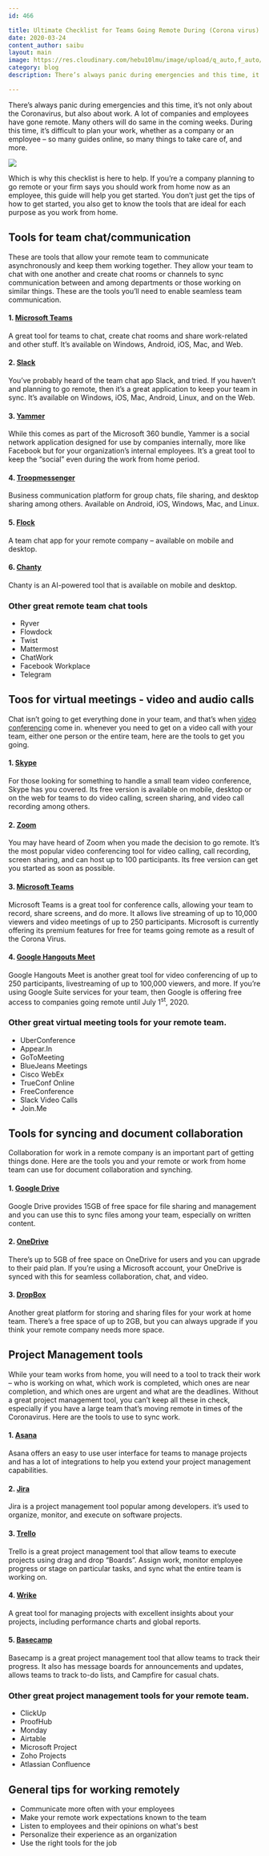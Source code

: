 ```yaml
---
id: 466

title: Ultimate Checklist for Teams Going Remote During (Corona virus) Emergency
date: 2020-03-24
content_author: saibu
layout: main
image: https://res.cloudinary.com/hebu10lmu/image/upload/q_auto,f_auto/54.80.5.68/tips-for-working-remotely/selective-focus-photography-of-woman-using-macbook-pro-3584996_vyrc1d.jpg
category: blog
description: There’s always panic during emergencies and this time, it’s not only about the Coronavirus, but also about work. A lot of companies and employees have gone remote. Many others will do same in the coming weeks. During this time, it’s difficult to plan your work, whether as a company or an employee – so many guides online, so many things to take care of, and more.

---
```


There’s always panic during emergencies and this time, it’s not only about the Coronavirus, but also about work. A lot of companies and employees have gone remote. Many others will do same in the coming weeks. During this time, it’s difficult to plan your work, whether as a company or an employee – so many guides online, so many things to take care of, and more.

<img loading="lazy" src="https://res.cloudinary.com/hebu10lmu/image/upload/q_auto,f_auto/54.80.5.68/tips-for-working-remotely/selective-focus-photography-of-woman-using-macbook-pro-3584996_vyrc1d.jpg" />

Which is why this checklist is here to help. If you’re a company planning to go remote or your firm says you should work from home now as an employee, this guide will help you get started. You don’t just get the tips of how to get started, you also get to know the tools that are ideal for each purpose as you work from home.
<h2>Tools for team chat/communication</h2>
These are tools that allow your remote team to communicate asynchronously and keep them working together. They allow your team to chat with one another and create chat rooms or channels to sync communication between and among departments or those working on similar things. These are the tools you’ll need to enable seamless team communication.
<h4>1. <a href="https://teams.microsoft.com/" target="_blank" rel="noopener noreferrer">Microsoft Teams</a></h4>
A great tool for teams to chat, create chat rooms and share work-related and other stuff. It’s available on Windows, Android, iOS, Mac, and Web.
<h4>2. <a href="https://slack.com/intl/en-ci/" target="_blank" rel="noopener noreferrer">Slack</a></h4>
You’ve probably heard of the team chat app Slack, and tried. If you haven’t and planning to go remote, then it’s a great application to keep your team in sync. It’s available on Windows, iOS, Mac, Android, Linux, and on the Web.
<h4>3. <a href="https://products.office.com/en-us/yammer/yammer-overview" target="_blank" rel="noopener noreferrer">Yammer</a></h4>
While this comes as part of the Microsoft 360 bundle, Yammer is a social network application designed for use by companies internally, more like Facebook but for your organization’s internal employees. It’s a great tool to keep the “social” even during the work from home period.
<h4>4. <a href="https://www.troopmessenger.com/" target="_blank" rel="noopener noreferrer">Troopmessenger</a></h4>
Business communication platform for group chats, file sharing, and desktop sharing among others. Available on Android, iOS, Windows, Mac, and Linux.
<h4>5. <a href="https://flock.com/?utm_expid=.3o2nYdxWSiGU2ZVVwiW8pQ.0&amp;utm_referrer=https%3A%2F%2Fflock.com%2F%3Futm_source%3Dzapier.com%26utm_medium%3Dreferral%26utm_campaign%3Dzapier" target="_blank" rel="noopener noreferrer">Flock</a></h4>
A team chat app for your remote company – available on mobile and desktop.
<h4>6. <a href="https://www.chanty.com/" target="_blank" rel="noopener noreferrer">Chanty</a></h4>
Chanty is an AI-powered tool that is available on mobile and desktop.
<h3>Other great remote team chat tools</h3>
<ul>
 	<li>Ryver</li>
 	<li>Flowdock</li>
 	<li>Twist</li>
 	<li>Mattermost</li>
 	<li>ChatWork</li>
 	<li>Facebook Workplace</li>
 	<li>Telegram</li>
</ul>
<h2>Toos for virtual meetings - video and audio calls</h2>
Chat isn’t going to get everything done in your team, and that’s when <a href="https://snacknation.com/blog/best-conference-call-services/" target="_blank">video conferencing</a> come in. whenever you need to get on a video call with your team, either one person or the entire team, here are the tools to get you going.
<h4>1. <a href="https://www.skype.com/en/" target="_blank" rel="noopener noreferrer">Skype</a></h4>
For those looking for something to handle a small team video conference, Skype has you covered. Its free version is available on mobile, desktop or on the web for teams to do video calling, screen sharing, and video call recording among others.
<h4>2. <a href="https://zoom.us/" target="_blank" rel="noopener noreferrer">Zoom</a></h4>
You may have heard of Zoom when you made the decision to go remote. It’s the most popular video conferencing tool for video calling, call recording, screen sharing, and can host up to 100 participants. Its free version can get you started as soon as possible.
<h4>3. <a href="https://teams.microsoft.com" target="_blank" rel="noopener noreferrer">Microsoft Teams</a></h4>
Microsoft Teams is a great tool for conference calls, allowing your team to record, share screens, and do more. It allows live streaming of up to 10,000 viewers and video meetings of up to 250 participants. Microsoft is currently offering its premium features for free for teams going remote as a result of the Corona Virus.
<h4>4. <a href="https://gsuite.google.com/products/meet/" target="_blank" rel="noopener noreferrer">Google Hangouts Meet</a></h4>
Google Hangouts Meet is another great tool for video conferencing of up to 250 participants, livestreaming of up to 100,000 viewers, and more. If you’re using Google Suite services for your team, then Google is offering free access to companies going remote until July 1<sup>st</sup>, 2020.
<h3>Other great virtual meeting tools for your remote team.</h3>
<ul>
 	<li>UberConference</li>
 	<li>Appear.In</li>
 	<li>GoToMeeting</li>
 	<li>BlueJeans Meetings</li>
 	<li>Cisco WebEx</li>
 	<li>TrueConf Online</li>
 	<li>FreeConference</li>
 	<li>Slack Video Calls</li>
 	<li>Join.Me</li>
</ul>
<h2>Tools for syncing and document collaboration</h2>
Collaboration for work in a remote company is an important part of getting things done. Here are the tools you and your remote or work from home team can use for document collaboration and synching.
<h4>1. <a href="https://www.google.com/drive/" target="_blank" rel="noopener noreferrer">Google Drive</a></h4>
Google Drive provides 15GB of free space for file sharing and management and you can use this to sync files among your team, especially on written content.
<h4>2. <a href="https://products.office.com/en-us/onedrive/online-cloud-storage" target="_blank" rel="noopener noreferrer">OneDrive</a></h4>
There’s up to 5GB of free space on OneDrive for users and you can upgrade to their paid plan. If you’re using a Microsoft account, your OneDrive is synced with this for seamless collaboration, chat, and video.
<h4>3. <a href="https://www.dropbox.com/" target="_blank" rel="noopener noreferrer">DropBox</a></h4>
Another great platform for storing and sharing files for your work at home team. There’s a free space of up to 2GB, but you can always upgrade if you think your remote company needs more space.
<h2>Project Management tools</h2>
While your team works from home, you will need to a tool to track their work – who is working on what, which work is completed, which ones are near completion, and which ones are urgent and what are the deadlines. Without a great project management tool, you can’t keep all these in check, especially if you have a large team that’s moving remote in times of the Coronavirus. Here are the tools to use to sync work.
<h4>1. <a href="https://app.asana.com" target="_blank" rel="noopener noreferrer">Asana</a></h4>
Asana offers an easy to use user interface for teams to manage projects and has a lot of integrations to help you extend your project management capabilities.
<h4>2. <a href="https://www.atlassian.com/software/jira" target="_blank" rel="noopener noreferrer">Jira</a></h4>
Jira is a project management tool popular among developers. it’s used to organize, monitor, and execute on software projects.
<h4>3. <a href="https://trello.com/" target="_blank" rel="noopener noreferrer">Trello</a></h4>
Trello is a great project management tool that allow teams to execute projects using drag and drop “Boards”. Assign work, monitor employee progress or stage on particular tasks, and sync what the entire team is working on.
<h4>4. <a href="https://www.wrike.com/" target="_blank" rel="noopener noreferrer">Wrike</a></h4>
A great tool for managing projects with excellent insights about your projects, including performance charts and global reports.
<h4>5. <a href="https://basecamp.com/" target="_blank" rel="noopener noreferrer">Basecamp</a></h4>
Basecamp is a great project management tool that allow teams to track their progress. It also has message boards for announcements and updates, allows teams to track to-do lists, and Campfire for casual chats.
<h3>Other great project management tools for your remote team.</h3>
<ul>
 	<li>ClickUp</li>
 	<li>ProofHub</li>
 	<li>Monday</li>
 	<li>Airtable</li>
 	<li>Microsoft Project</li>
 	<li>Zoho Projects</li>
 	<li>Atlassian Confluence</li>
</ul>
<h2>General tips for working remotely</h2>
<ul>
 	<li>Communicate more often with your employees</li>
 	<li>Make your remote work expectations known to the team</li>
 	<li>Listen to employees and their opinions on what's best</li>
 	<li>Personalize their experience as an organization</li>
 	<li>Use the right tools for the job</li>
</ul>